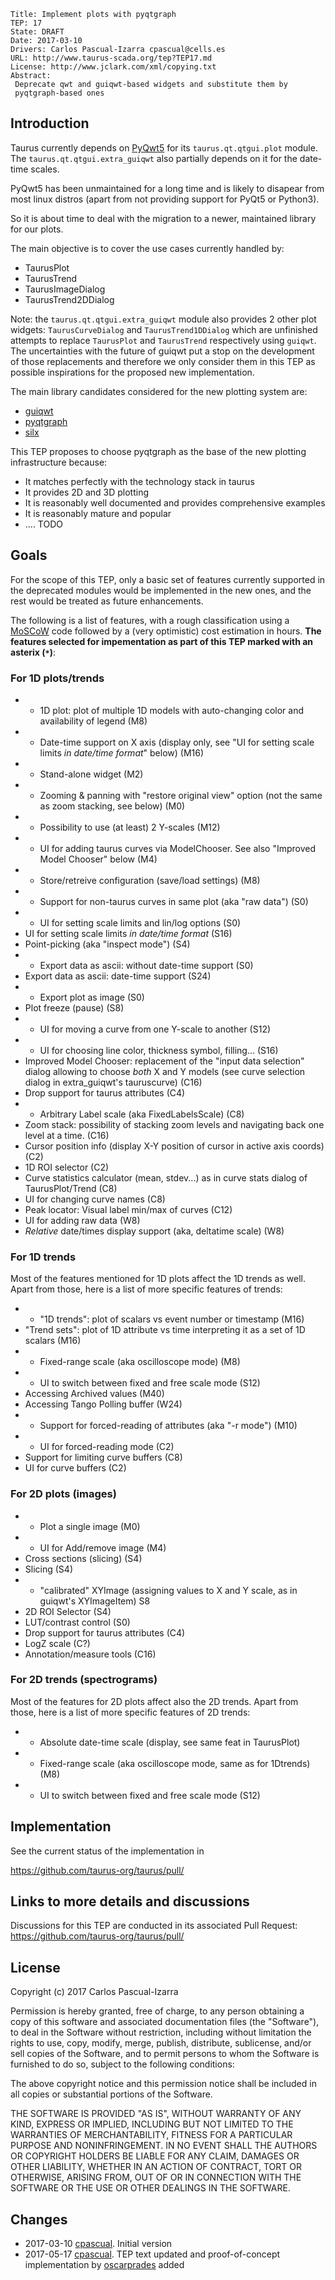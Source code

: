     Title: Implement plots with pyqtgraph
    TEP: 17
    State: DRAFT
    Date: 2017-03-10
    Drivers: Carlos Pascual-Izarra cpascual@cells.es
    URL: http://www.taurus-scada.org/tep?TEP17.md
    License: http://www.jclark.com/xml/copying.txt
    Abstract: 
     Deprecate qwt and guiqwt-based widgets and substitute them by 
     pyqtgraph-based ones
 
## Introduction

Taurus currently depends on [PyQwt5][] for its `taurus.qt.qtgui.plot` 
module. The `taurus.qt.qtgui.extra_guiqwt` also partially depends on it
for the date-time scales.

PyQwt5 has been unmaintained for a long time and is likely to disapear 
from most linux distros (apart from not providing support for PyQt5 or 
Python3).

So it is about time to deal with the migration to a newer, maintained
library for our plots.

The main objective is to cover the use cases currently handled by:

- TaurusPlot
- TaurusTrend
- TaurusImageDialog
- TaurusTrend2DDialog

Note: the `taurus.qt.qtgui.extra_guiqwt` module also provides 2 other 
plot widgets: `TaurusCurveDialog` and `TaurusTrend1DDialog` which are 
unfinished attempts to replace `TaurusPlot` and `TaurusTrend` 
respectively using `guiqwt`. The uncertainties with the future of guiqwt
put a stop on the development of those replacements and therefore we 
only consider them in this TEP as possible inspirations for the proposed
new implementation.
 
The main library candidates considered for the new plotting system are:

- [guiqwt](https://pythonhosted.org/guiqwt/)
- [pyqtgraph](http://pyqtgraph.org/)
- [silx](http://www.silx.org/)

This TEP proposes to choose pyqtgraph as the base of the new plotting 
infrastructure because:

- It matches perfectly with the technology stack in taurus
- It provides 2D and 3D plotting
- It is reasonably well documented and provides comprehensive examples
- It is reasonably mature and popular
- .... TODO
 
## Goals

For the scope of this TEP, only a basic set of features currently 
supported in the deprecated modules would be implemented in the new
ones, and the rest would be treated as future enhancements.

The following is a list of features, with a rough classification using a
[MoSCoW][] code followed by a (very optimistic) cost estimation in
hours. **The features selected for impementation as part of
this TEP marked with an asterix (`*`)**:

### For 1D plots/trends

  - * 1D plot: plot of multiple 1D models with auto-changing color and
    availability of legend (M8)
  - * Date-time support on X axis (display only, see "UI for
    setting scale limits *in date/time format*" below) (M16)
  - * Stand-alone widget (M2)
  - * Zooming & panning with "restore original view" option (not the same
    as zoom stacking, see below) (M0)
  - * Possibility to use (at least) 2 Y-scales (M12)
  - * UI for adding taurus curves via ModelChooser. See also
    "Improved Model Chooser" below  (M4)
  - * Store/retreive configuration (save/load settings) (M8)
  - * Support for non-taurus curves in same plot (aka "raw data") (S0)
  - * UI for setting scale limits and lin/log options (S0)
  - UI for setting scale limits *in date/time format* (S16)
  - Point-picking (aka "inspect mode") (S4)
  - * Export data as ascii: without date-time support (S0)
  - Export data as ascii: date-time support (S24)
  - * Export plot as image (S0)
  - Plot freeze (pause) (S8)
  - * UI for moving a curve from one Y-scale to another (S12)
  - * UI for choosing line color, thickness symbol, filling... (S16)
  - Improved Model Chooser: replacement of the "input data selection"
    dialog allowing to choose *both* X and Y models (see curve selection
    dialog in extra_guiqwt's tauruscurve) (C16)
  - Drop support for taurus attributes (C4)
  - * Arbitrary Label scale (aka FixedLabelsScale) (C8)
  - Zoom stack: possibility of stacking zoom levels and navigating back 
    one level at a time. (C16)
  - Cursor position info (display X-Y position of cursor in active axis
    coords) (C2)
  - 1D ROI selector (C2)
  - Curve statistics calculator (mean, stdev...) as in curve stats
    dialog of TaurusPlot/Trend (C8)
  - UI for changing curve names (C8)
  - Peak locator: Visual label min/max of curves (C12)
  - UI for adding raw data (W8)
  - *Relative* date/times display support (aka, deltatime scale) (W8)

### For 1D trends

Most of the features mentioned for 1D plots affect the 1D trends as
well. Apart from those, here is a list of more specific features of
trends:

  - * "1D trends": plot of scalars vs event number or timestamp (M16)
  - "Trend sets": plot of 1D attribute vs time interpreting it as a set
    of 1D scalars (M16)
  - * Fixed-range scale (aka oscilloscope mode) (M8)
  - * UI to switch between fixed and free scale mode (S12)
  - Accessing Archived values (M40)
  - Accessing Tango Polling buffer (W24)
  - * Support for forced-reading of attributes (aka "-r mode") (M10)
  - * UI for forced-reading mode (C2)
  - Support for limiting curve buffers (C8)
  - UI for curve buffers (C2)


### For 2D plots (images)

  - * Plot a single image (M0)
  - * UI for Add/remove image (M4)
  - Cross sections (slicing) (S4)
  - Slicing (S4)
  - * "calibrated" XYImage (assigning values to X and Y scale, as in
    guiqwt's XYImageItem) S8
  - 2D ROI Selector (S4)
  - LUT/contrast control (S0)
  - Drop support for taurus attributes (C4)
  - LogZ scale (C?)
  - Annotation/measure tools (C16)


### For 2D trends (spectrograms)

Most of the features for 2D plots affect also the 2D trends. Apart
from those, here is a list of more specific features of 2D trends:

  - * Absolute date-time scale (display, see same feat in TaurusPlot)
  - * Fixed-range scale (aka oscilloscope mode, same as for 1Dtrends) (M8)
  - * UI to switch between fixed and free scale mode (S12)


## Implementation

See the current status of the implementation in

https://github.com/taurus-org/taurus/pull/<TODO>

## Links to more details and discussions

Discussions for this TEP are conducted in its associated Pull Request:
https://github.com/taurus-org/taurus/pull/<TODO>


## License

Copyright (c) 2017 Carlos Pascual-Izarra

Permission is hereby granted, free of charge, to any person obtaining
a copy of this software and associated documentation files (the
"Software"), to deal in the Software without restriction, including
without limitation the rights to use, copy, modify, merge, publish,
distribute, sublicense, and/or sell copies of the Software, and to
permit persons to whom the Software is furnished to do so, subject to
the following conditions:

The above copyright notice and this permission notice shall be included
in all copies or substantial portions of the Software.

THE SOFTWARE IS PROVIDED "AS IS", WITHOUT WARRANTY OF ANY KIND,
EXPRESS OR IMPLIED, INCLUDING BUT NOT LIMITED TO THE WARRANTIES OF
MERCHANTABILITY, FITNESS FOR A PARTICULAR PURPOSE AND NONINFRINGEMENT.
IN NO EVENT SHALL THE AUTHORS OR COPYRIGHT HOLDERS BE LIABLE FOR ANY
CLAIM, DAMAGES OR OTHER LIABILITY, WHETHER IN AN ACTION OF CONTRACT,
TORT OR OTHERWISE, ARISING FROM, OUT OF OR IN CONNECTION WITH THE
SOFTWARE OR THE USE OR OTHER DEALINGS IN THE SOFTWARE.

## Changes


- 2017-03-10 [cpascual][]. Initial version
- 2017-05-17 [cpascual][]. TEP text updated and proof-of-concept
  implementation by [oscarprades][] added

[PyQwt5]: http://pyqwt.sourceforge.net/
[MoSCoW]: https://en.wikipedia.org/wiki/MoSCoW_method
[cpascual]: https://github.com/cpascual
[oscarprades]: https://github.com/oscarprades

